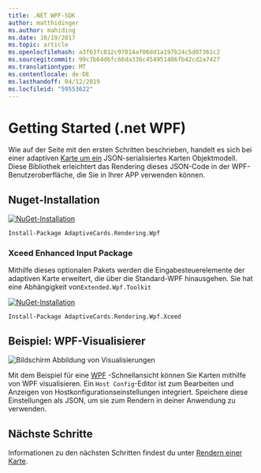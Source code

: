 ```yaml
---
title: .NET WPF-SDK
author: matthidinger
ms.author: mahiding
ms.date: 10/19/2017
ms.topic: article
ms.openlocfilehash: a3f63fc812c97014af06dd1a197b24c5d07361c2
ms.sourcegitcommit: 99c7b64d6fc66da336c454951406fb42cd2a7427
ms.translationtype: MT
ms.contentlocale: de-DE
ms.lasthandoff: 04/12/2019
ms.locfileid: "59553622"
---
```

# <a name="getting-started---net-wpf"></a>Getting Started (.net WPF)

Wie auf der Seite mit den ersten Schritten beschrieben, handelt es sich bei einer adaptiven [Karte um ein](../../../authoring-cards/getting-started.md) JSON-serialisiertes Karten Objektmodell. Diese Bibliothek erleichtert das Rendering dieses JSON-Code in der WPF-Benutzeroberfläche, die Sie in Ihrer APP verwenden können.

## <a name="nuget-install"></a>Nuget-Installation

[![NuGet-Installation](https://img.shields.io/nuget/vpre/AdaptiveCards.Rendering.Wpf.svg)](https://www.nuget.org/packages/AdaptiveCards.Rendering.Wpf)

```console
Install-Package AdaptiveCards.Rendering.Wpf
```

### <a name="xceed-enhanced-input-package"></a>Xceed Enhanced Input Package

Mithilfe dieses optionalen Pakets werden die Eingabesteuerelemente der adaptiven Karte erweitert, die über die Standard-WPF hinausgehen. Sie hat eine Abhängigkeit von`Extended.Wpf.Toolkit`

[![NuGet-Installation](https://img.shields.io/nuget/vpre/AdaptiveCards.Rendering.Wpf.Xceed.svg)](https://www.nuget.org/packages/AdaptiveCards.Rendering.Wpf.Xceed)

```console
Install-Package AdaptiveCards.Rendering.Wpf.Xceed
```

## <a name="wpf-visualizer-sample"></a>Beispiel: WPF-Visualisierer

![Bildschirm Abbildung von Visualisierungen](../../../resources/media/tools/wpfvisualizer.png)

Mit dem Beispiel für eine [WPF](https://github.com/Microsoft/AdaptiveCards/tree/master/source/dotnet/Samples/WPFVisualizer) -Schnellansicht können Sie Karten mithilfe von WPF visualisieren.  Ein `Host Config`-Editor ist zum Bearbeiten und Anzeigen von Hostkonfigurationseinstellungen integriert. Speichere diese Einstellungen als JSON, um sie zum Rendern in deiner Anwendung zu verwenden.

## <a name="next-steps"></a>Nächste Schritte

Informationen zu den nächsten Schritten findest du unter [Rendern einer Karte](render-a-card.md).
